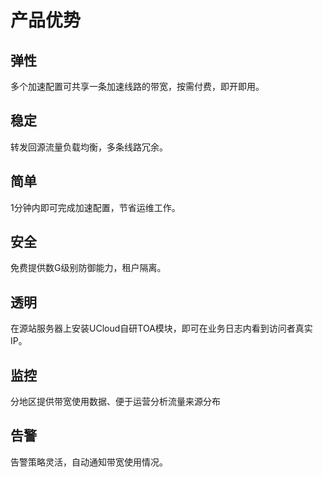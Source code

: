 # 产品优势



## 弹性

多个加速配置可共享一条加速线路的带宽，按需付费，即开即用。

## 稳定

转发回源流量负载均衡，多条线路冗余。

## 简单

1分钟内即可完成加速配置，节省运维工作。

## 安全

免费提供数G级别防御能力，租户隔离。

## 透明

在源站服务器上安装UCloud自研TOA模块，即可在业务日志内看到访问者真实IP。

## 监控

分地区提供带宽使用数据、便于运营分析流量来源分布

## 告警

告警策略灵活，自动通知带宽使用情况。

